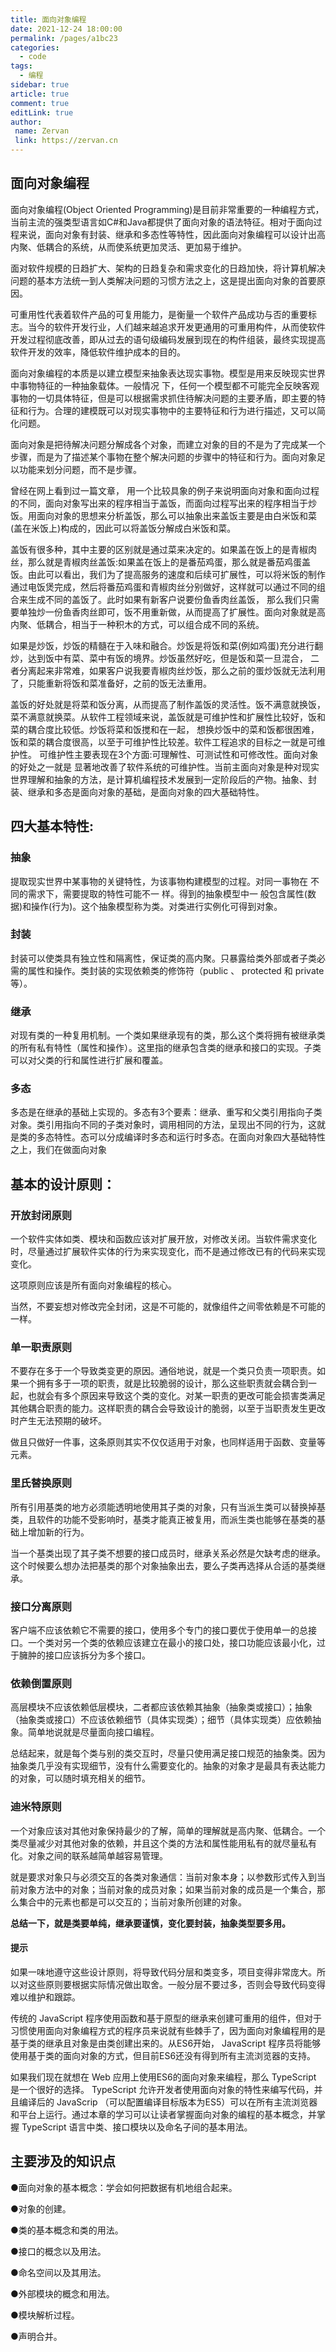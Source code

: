 ```yaml
---
title: 面向对象编程
date: 2021-12-24 18:00:00
permalink: /pages/a1bc23
categories:
  - code
tags:
  - 编程
sidebar: true
article: true
comment: true
editLink: true
author:
 name: Zervan
 link: https://zervan.cn
---
```


## 面向对象编程

面向对象编程(Object Oriented Programming)是目前非常重要的一种编程方式， 当前主流的强类型语言如C#和Java都提供了面向对象的语法特征。相对于面向过程来说，面向对象有封装、继承和多态性等特性，因此面向对象编程可以设计出高内聚、低耦合的系统，从而使系统更加灵活、更加易于维护。

面对软件规模的日趋扩大、架构的日趋复杂和需求变化的日趋加快，将计算机解决问题的基本方法统一到人类解决问题的习惯方法之上，这是提出面向对象的首要原因。

可重用性代表着软件产品的可复用能力，是衡量一个软件产品成功与否的重要标志。当今的软件开发行业，人们越来越追求开发更通用的可重用构件，从而使软件开发过程彻底改善，即从过去的语句级编码发展到现在的构件组装，最终实现提高软件开发的效率，降低软件维护成本的目的。

面向对象编程的本质是以建立模型来抽象表达现实事物。模型是用来反映现实世界中事物特征的一种抽象载体。一般情况 下，任何一个模型都不可能完全反映客观事物的一切具体特征，但是可以根据需求抓住待解决问题的主要矛盾，即主要的特征和行为。合理的建模既可以对现实事物中的主要特征和行为进行描述，又可以简化问题。

面向对象是把待解决问题分解成各个对象，而建立对象的目的不是为了完成某一个步骤，而是为了描述某个事物在整个解决问题的步骤中的特征和行为。面向对象足以功能来划分问题，而不是步骤。

曾经在网上看到过一篇文章， 用一个比较具象的例子来说明面向对象和面向过程的不同，面向对象写出来的程序相当于盖饭，而面向过程写出来的程序相当于炒饭。用面向对象的思想来分析盖饭，那么可以抽象出来盖饭主要是由白米饭和菜(盖在米饭上)构成的，因此可以将盖饭分解成白米饭和菜。

盖饭有很多种，其中主要的区别就是通过菜来决定的。如果盖在饭上的是青椒肉丝，那么就是青椒肉丝盖饭:如果盖在饭上的是番茄鸡蛋，那么就是番茄鸡蛋盖饭。由此可以看出，我们为了提高服务的速度和后续可扩展性，可以将米饭的制作通过电饭煲完成，然后将番茄鸡蛋和青椒肉丝分别做好，这样就可以通过不同的组合来生成不同的盖饭了。此时如果有新客户说要份鱼香肉丝盖饭， 那么我们只需要单独炒一份鱼香肉丝即可，饭不用重新做，从而提高了扩展性。面向对象就是高内聚、低耦合，相当于一种积木的方式，可以组合成不同的系统。

如果是炒饭，炒饭的精髓在于入味和融合。炒饭是将饭和菜(例如鸡蛋)充分进行翻炒，达到饭中有菜、菜中有饭的境界。炒饭虽然好吃，但是饭和菜一旦混合， 二者分离起来非常难，如果客户说我要青椒肉丝炒饭，那么之前的蛋炒饭就无法利用了，只能重新将饭和菜准备好，之前的饭无法重用。

盖饭的好处就是将菜和饭分离，从而提高了制作盖饭的灵活性。饭不满意就换饭，菜不满意就换菜。从软件工程领域来说，盖饭就是可维护性和扩展性比较好，饭和菜的耦合度比较低。炒饭将菜和饭搅和在一起， 想换炒饭中的菜和饭都很困难，饭和菜的耦合度很高，以至于可维护性比较差。软件工程追求的目标之一就是可维护性。 可维护性主要表现在3个方面:可理解性、可测试性和可修改性。面向对象的好处之一就是 显著地改善了软件系统的可维护性。当前主面向对象是种对现实世界理解和抽象的方法，是计算机编程技术发展到一定阶段后的产物。抽象、封装、继承和多态是面向对象的基础，是面向对象的四大基础特性。

## 四大基本特性:

### 抽象

提取现实世界中某事物的关键特性，为该事物构建模型的过程。对同一事物在 不同的需求下，需要提取的特性可能不一 样。得到的抽象模型中一 般包含属性(数据)和操作(行为)。这个抽象模型称为类。对类进行实例化可得到对象。

### 封装

封装可以使类具有独立性和隔离性，保证类的高内聚。只暴露给类外部或者子类必需的属性和操作。类封装的实现依赖类的修饰符（public 、 protected 和 private 等）。

### 继承

对现有类的一种复用机制。一个类如果继承现有的类，那么这个类将拥有被继承类的所有私有特性（属性和操作）。这里指的继承包含类的继承和接口的实现。子类可以对父类的行和属性进行扩展和覆盖。

### 多态

多态是在继承的基础上实现的。多态有3个要素：继承、重写和父类引用指向子类对象。类引用指向不同的子类对象时，调用相同的方法，呈现出不同的行为，这就是类的多态特性。态可以分成编译时多态和运行时多态。在面向对象四大基础特性之上，我们在做面向对象

## 基本的设计原则：

### 开放封闭原则

一个软件实体如类、模块和函数应该对扩展开放，对修改关闭。当软件需求变化时，尽量通过扩展软件实体的行为来实现变化，而不是通过修改已有的代码来实现变化。

这项原则应该是所有面向对象编程的核心。

当然，不要妄想对修改完全封闭，这是不可能的，就像组件之间零依赖是不可能的一样。

### 单一职责原则

不要存在多于一个导致类变更的原因。通俗地说，就是一个类只负责一项职责。如果一个拥有多于一项的职责，就是比较脆弱的设计，那么这些职责就会耦合到一起，也就会有多个原因来导致这个类的变化。对某一职责的更改可能会损害类满足其他耦合职责的能力。这样职责的耦合会导致设计的脆弱，以至于当职责发生更改时产生无法预期的破坏。

做且只做好一件事，这条原则其实不仅仅适用于对象，也同样适用于函数、变量等元素。

### 里氏替换原则

所有引用基类的地方必须能透明地使用其子类的对象，只有当派生类可以替换掉基类，且软件的功能不受影响时，基类才能真正被复用，而派生类也能够在基类的基础上增加新的行为。

当一个基类出现了其子类不想要的接口成员时，继承关系必然是欠缺考虑的继承。这个时候要么想办法把基类的那个对象抽象出去，要么子类再选择从合适的基类继承。

### 接口分离原则

客户端不应该依赖它不需要的接口，使用多个专门的接口要优于使用单一的总接口。一个类对另一个类的依赖应该建立在最小的接口处，接口功能应该最小化，过于臃肿的接口应该拆分为多个接口。

### 依赖倒置原则

高层模块不应该依赖低层模块，二者都应该依赖其抽象（抽象类或接口）；抽象（抽象类或接口）不应该依赖细节（具体实现类）；细节（具体实现类）应依赖抽象。简单地说就是尽量面向接口编程。

总结起来，就是每个类与别的类交互时，尽量只使用满足接口规范的抽象类。因为抽象类几乎没有实现细节，没有什么需要变化的。抽象的对象才是最具有表达能力的对象，可以随时填充相关的细节。

### 迪米特原则

一个对象应该对其他对象保持最少的了解，简单的理解就是高内聚、低耦合。一个类尽量减少对其他对象的依赖，并且这个类的方法和属性能用私有的就尽量私有化。对象之间的联系越简单越容易管理。

就是要求对象只与必须交互的各类对象通信：当前对象本身；以参数形式传入到当前对象方法中的对象；当前对象的成员对象；如果当前对象的成员是一个集合，那么集合中的元素也都是可以交互的；当前对象所创建的对象。

**总结一下，就是类要单纯，继承要谨慎，变化要封装，抽象类型要多用。**

#### 提示 

如果一味地遵守这些设计原则，将导致代码分层和类变多，项目变得非常庞大。所以对这些原则要根据实际情况做出取舍。一般分层不要过多，否则会导致代码变得难以维护和跟踪。

传统的 JavaScript 程序使用函数和基于原型的继承来创建可重用的组件，但对于习惯使用面向对象编程方式的程序员来说就有些棘手了，因为面向对象编程用的是基于类的继承且对象是由类创建出来的。从ES6开始， JavaScript 程序员将能够使用基于类的面向对象的方式，但目前ES6还没有得到所有主流浏览器的支持。

如果我们现在就想在 Web 应用上使用ES6的面向对象来编程，那么 TypeScript 是一个很好的选择。 TypeScript 允许开发者使用面向对象的特性来编写代码，并且编译后的 JavaScrip （可以配置编译目标版本为ES5）可以在所有主流浏览器和平台上运行。通过本章的学习可以让读者掌握面向对象的编程的基本概念，并掌握 TypeScript 语言中类、接口模块以及命名子间的基本用法。

## 主要涉及的知识点

●面向对象的基本概念：学会如何把数据有机地组合起来。

●对象的创建。

●类的基本概念和类的用法。

●接口的概念以及用法。

●命名空间以及其用法。

●外部模块的概念和用法。

●模块解析过程。

●声明合并。

